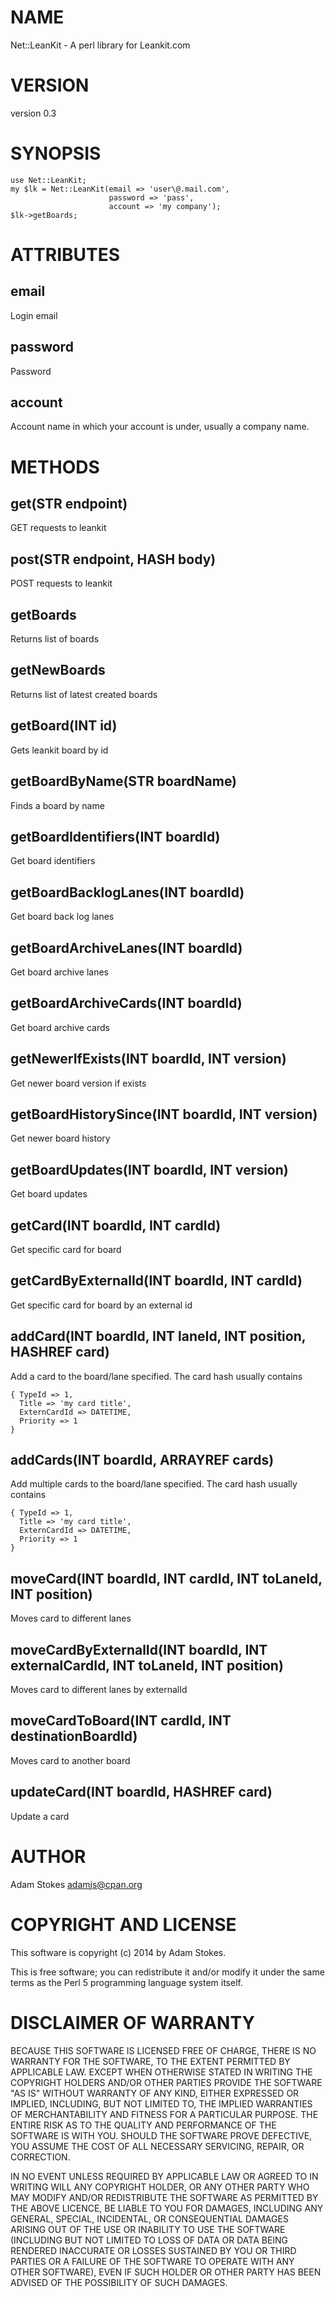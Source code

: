 # NAME

Net::LeanKit - A perl library for Leankit.com

# VERSION

version 0.3

# SYNOPSIS

    use Net::LeanKit;
    my $lk = Net::LeanKit(email => 'user\@.mail.com',
                          password => 'pass',
                          account => 'my company');
    $lk->getBoards;

# ATTRIBUTES

## email

Login email

## password

Password

## account

Account name in which your account is under, usually a company name.

# METHODS

## get(STR endpoint)

GET requests to leankit

## post(STR endpoint, HASH body)

POST requests to leankit

## getBoards

Returns list of boards

## getNewBoards

Returns list of latest created boards

## getBoard(INT id)

Gets leankit board by id

## getBoardByName(STR boardName)

Finds a board by name

## getBoardIdentifiers(INT boardId)

Get board identifiers

## getBoardBacklogLanes(INT boardId)

Get board back log lanes

## getBoardArchiveLanes(INT boardId)

Get board archive lanes

## getBoardArchiveCards(INT boardId)

Get board archive cards

## getNewerIfExists(INT boardId, INT version)

Get newer board version if exists

## getBoardHistorySince(INT boardId, INT version)

Get newer board history

## getBoardUpdates(INT boardId, INT version)

Get board updates

## getCard(INT boardId, INT cardId)

Get specific card for board

## getCardByExternalId(INT boardId, INT cardId)

Get specific card for board by an external id

## addCard(INT boardId, INT laneId, INT position, HASHREF card)

Add a card to the board/lane specified. The card hash usually contains

    { TypeId => 1,
      Title => 'my card title',
      ExternCardId => DATETIME,
      Priority => 1
    }

## addCards(INT boardId, ARRAYREF cards)

Add multiple cards to the board/lane specified. The card hash usually contains

    { TypeId => 1,
      Title => 'my card title',
      ExternCardId => DATETIME,
      Priority => 1
    }

## moveCard(INT boardId, INT cardId, INT toLaneId, INT position)

Moves card to different lanes

## moveCardByExternalId(INT boardId, INT externalCardId, INT toLaneId, INT position)

Moves card to different lanes by externalId

## moveCardToBoard(INT cardId, INT destinationBoardId)

Moves card to another board

## updateCard(INT boardId, HASHREF card)

Update a card

# AUTHOR

Adam Stokes <adamjs@cpan.org>

# COPYRIGHT AND LICENSE

This software is copyright (c) 2014 by Adam Stokes.

This is free software; you can redistribute it and/or modify it under
the same terms as the Perl 5 programming language system itself.

# DISCLAIMER OF WARRANTY

BECAUSE THIS SOFTWARE IS LICENSED FREE OF CHARGE, THERE IS NO WARRANTY
FOR THE SOFTWARE, TO THE EXTENT PERMITTED BY APPLICABLE LAW. EXCEPT
WHEN OTHERWISE STATED IN WRITING THE COPYRIGHT HOLDERS AND/OR OTHER
PARTIES PROVIDE THE SOFTWARE "AS IS" WITHOUT WARRANTY OF ANY KIND,
EITHER EXPRESSED OR IMPLIED, INCLUDING, BUT NOT LIMITED TO, THE
IMPLIED WARRANTIES OF MERCHANTABILITY AND FITNESS FOR A PARTICULAR
PURPOSE. THE ENTIRE RISK AS TO THE QUALITY AND PERFORMANCE OF THE
SOFTWARE IS WITH YOU. SHOULD THE SOFTWARE PROVE DEFECTIVE, YOU ASSUME
THE COST OF ALL NECESSARY SERVICING, REPAIR, OR CORRECTION.

IN NO EVENT UNLESS REQUIRED BY APPLICABLE LAW OR AGREED TO IN WRITING
WILL ANY COPYRIGHT HOLDER, OR ANY OTHER PARTY WHO MAY MODIFY AND/OR
REDISTRIBUTE THE SOFTWARE AS PERMITTED BY THE ABOVE LICENCE, BE LIABLE
TO YOU FOR DAMAGES, INCLUDING ANY GENERAL, SPECIAL, INCIDENTAL, OR
CONSEQUENTIAL DAMAGES ARISING OUT OF THE USE OR INABILITY TO USE THE
SOFTWARE (INCLUDING BUT NOT LIMITED TO LOSS OF DATA OR DATA BEING
RENDERED INACCURATE OR LOSSES SUSTAINED BY YOU OR THIRD PARTIES OR A
FAILURE OF THE SOFTWARE TO OPERATE WITH ANY OTHER SOFTWARE), EVEN IF
SUCH HOLDER OR OTHER PARTY HAS BEEN ADVISED OF THE POSSIBILITY OF SUCH
DAMAGES.
